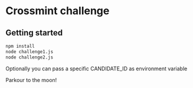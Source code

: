 # Crossmint challenge

## Getting started

```bash
npm install
node challenge1.js
node challenge2.js
```
Optionally you can pass a specific CANDIDATE_ID as environment variable

Parkour to the moon!